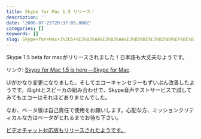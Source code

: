 ```yaml
---
title: Skype for Mac 1.5 リリース！
description: ''
date: '2006-07-25T20:37:05.000Z'
categories: []
keywords: []
slug: Skype+for+Mac+1%2E5+%E3%83%AA%E3%83%AA%E3%83%BC%E3%82%B9%EF%BC%81
---
```

Skype 1.5 beta for macがリリースされました！日本語も大丈夫なようです。

リンク: [Skype for Mac 1.5 is here — Skype for Mac](http://share.skype.com/sites/mac/2006/07/skype_for_mac_15_is_here.html "Skype for Mac 1.5 is here - Skype for Mac").

UIがかなり変更になりました。そしてエコーキャンセラーもずいぶん改善したようです。iSightとスピーカの組み合わせで、Skype音声テストサービスで試してみてもエコーはそれほどありませんでした。

なお、ベータ版は自己責任で使用をお願いします。心配な方、ミッションクリティカルな方はベータがとれるまでお待ち下さい。

[ビデオチャット対応版もリリースされたようです。](http://share.skype.com/sites/ja/2006/07/25/skype_mac1.5.html)